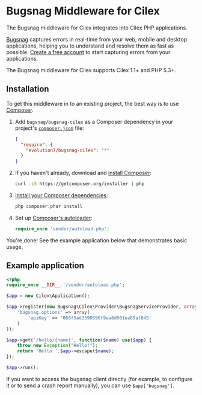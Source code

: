 Bugsnag Middleware for Cilex
==

The Bugsnag middleware for Cilex integrates into Cilex PHP applications.

[Bugsnag](https://bugsnag.com) captures errors in real-time from your web,
mobile and desktop applications, helping you to understand and resolve them
as fast as possible. [Create a free account](https://bugsnag.com) to start
capturing errors from your applications.

The Bugsnag middleware for Cilex supports Cilex 1.1+ and PHP 5.3+.

Installation
--

To get this middleware in to an existing project, the best way is to use
[Composer](http://getcomposer.org).

1. Add `bugsnag/bugsnag-cilex` as a Composer dependency in your project's
   [`composer.json`][composer-json] file:

    ```json
    {
      "require": {
        "evolution7/bugsnag-cilex": "*"
      }
    }
    ```

2. If you haven't already, download and [install Composer][composer-download]:

    ```bash
    curl -sS https://getcomposer.org/installer | php
    ```

3. [Install your Composer dependencies][composer-install]:

    ```bash
    php composer.phar install
    ```

4. Set up [Composer's autoloader][composer-loader]:

    ```php
    require_once 'vendor/autoload.php';
    ```

You're done! See the example application below that demonstrates basic usage.

[composer-json]: <http://getcomposer.org/doc/01-basic-usage.md#the-require-key>
    "More on the composer.json format"
[composer-download]: <http://getcomposer.org/doc/01-basic-usage.md#installation>
    "More detailed installation instructions on the Composer site"
[composer-install]: <http://getcomposer.org/doc/01-basic-usage.md#installing-dependencies>
    "More detailed instructions on the Composer site"
[composer-loader]: <http://getcomposer.org/doc/01-basic-usage.md#autoloading>
    "More information about the autoloader on the Composer site"

Example application
--

```php
<?php
require_once __DIR__.'/vendor/autoload.php';

$app = new Cilex\Application();

$app->register(new Bugsnag\Cilex\Provider\BugsnagServiceProvider, array(
    'bugsnag.options' => array(
        'apiKey' => '066f5ad3590596f9aa8d601ea89af845'
    )
));

$app->get('/hello/{name}', function($name) use($app) {
    throw new Exception("Hello!");
    return 'Hello '.$app->escape($name);
});

$app->run();
```

If you want to access the bugsnag client directly (for example, to configure it
or to send a crash report manually), you can use `$app['bugsnag']`.
